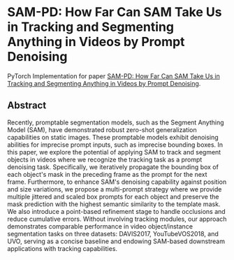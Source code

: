 # SAM-PD: How Far Can SAM Take Us in Tracking and Segmenting Anything in Videos by Prompt Denoising

PyTorch Implementation for paper [SAM-PD: How Far Can SAM Take Us in Tracking and Segmenting Anything in Videos by Prompt Denoising]((https://xx)).

## Abstract
Recently, promptable segmentation models, such as the Segment Anything Model (SAM), have demonstrated robust zero-shot generalization capabilities on static images. These promptable models exhibit denoising abilities for imprecise prompt inputs, such as imprecise bounding boxes. In this paper, we explore the potential of applying SAM to track and segment objects in videos where we recognize the tracking task as a prompt denoising task. Specifically, we iteratively propagate the bounding box of each object's mask in the preceding frame as the prompt for the next frame. Furthermore, to enhance SAM's denoising capability against position and size variations, we propose a multi-prompt strategy where we provide multiple jittered and scaled box prompts for each object and preserve the mask prediction with the highest semantic similarity to the template mask. We also introduce a point-based refinement stage to handle occlusions and reduce cumulative errors. Without involving tracking modules, our approach demonstrates comparable performance in video object/instance segmentation tasks on three datasets: DAVIS2017, YouTubeVOS2018, and UVO, serving as a concise baseline and endowing SAM-based downstream applications with tracking capabilities.



